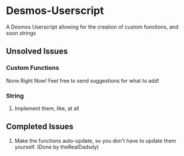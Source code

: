 # Desmos-Userscript
A Desmos Userscript allowing for the creation of custom functions, and soon strings
## Unsolved Issues
### Custom Functions
None Right Now! Feel free to send suggestions for what to add!
### String
1. Implement them, like, at all
## Completed Issues
1. Make the functions auto-update, so you don't have to update them yourself. (Done by theRealDadsdy)
